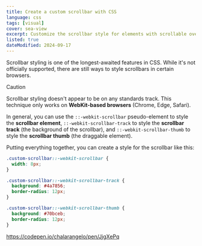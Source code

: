 ```yaml
---
title: Create a custom scrollbar with CSS
language: css
tags: [visual]
cover: sea-view
excerpt: Customize the scrollbar style for elements with scrollable overflow, using just CSS.
listed: true
dateModified: 2024-09-17
---
```


Scrollbar styling is one of the longest-awaited features in CSS. While it's not officially supported, there are still ways to style scrollbars in certain browsers.

> [!CAUTION]
>
> Scrollbar styling doesn't appear to be on any standards track. This technique only works on **WebKit-based browsers** (Chrome, Edge, Safari).

In general, you can use the `::-webkit-scrollbar` pseudo-element to style the **scrollbar element**, `::-webkit-scrollbar-track` to style the **scrollbar track** (the background of the scrollbar), and `::-webkit-scrollbar-thumb` to style the **scrollbar thumb** (the draggable element).

Putting everything together, you can create a style for the scrollbar like this:

```css
.custom-scrollbar::-webkit-scrollbar {
  width: 8px;
}

.custom-scrollbar::-webkit-scrollbar-track {
  background: #4a7856;
  border-radius: 12px;
}

.custom-scrollbar::-webkit-scrollbar-thumb {
  background: #70bceb;
  border-radius: 12px;
}
```

https://codepen.io/chalarangelo/pen/JjgXePq
